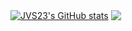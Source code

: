 
<a href="https://github.com/anuraghazra/github-readme-stats"><img align="center" src="https://github-readme-stats.vercel.app/api?username=JVS23&show_icons=true&theme=react&count_private=true&hide=prs" alt="JVS23's GitHub stats" /></a> <a href="https://github.com/anuraghazra/github-readme-stats"><img align="center" src="https://github-readme-stats.vercel.app/api/top-langs/?username=JVS23&hide=shell" /></a> 
